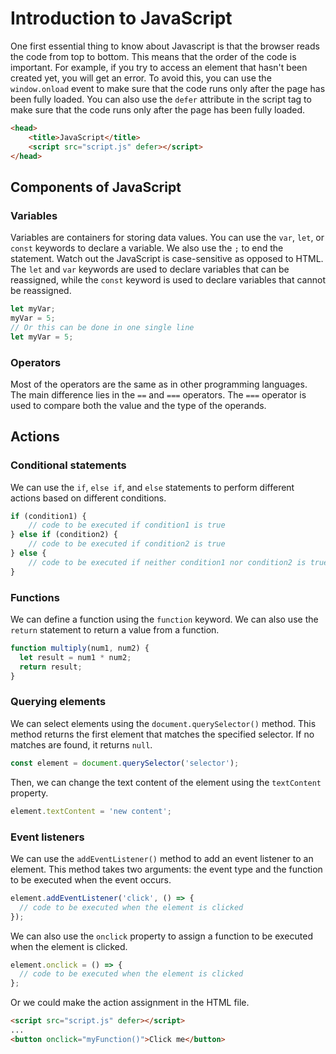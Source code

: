# Introduction to JavaScript

One first essential thing to know about Javascript is that the browser reads the code from top to bottom. This means that the order of the code is important. For example, if you try to access an element that hasn't been created yet, you will get an error. To avoid this, you can use the `window.onload` event to make sure that the code runs only after the page has been fully loaded. You can also use the `defer` attribute in the script tag to make sure that the code runs only after the page has been fully loaded.

```html
<head>
    <title>JavaScript</title>
    <script src="script.js" defer></script>
</head>
```

## Components of JavaScript

### Variables

Variables are containers for storing data values. You can use the `var`, `let`, or `const` keywords to declare a variable. We also use the `;` to end the statement. Watch out the JavaScript is case-sensitive as opposed to HTML. The `let` and `var` keywords are used to declare variables that can be reassigned, while the `const` keyword is used to declare variables that cannot be reassigned.

```javascript
let myVar;
myVar = 5;
// Or this can be done in one single line
let myVar = 5;
```

### Operators

Most of the operators are the same as in other programming languages. The main difference lies in the `==` and `===` operators. The `===` operator is used to compare both the value and the type of the operands.

## Actions

### Conditional statements

We can use the `if`, `else if`, and `else` statements to perform different actions based on different conditions.

```javascript
if (condition1) {
    // code to be executed if condition1 is true
} else if (condition2) {
    // code to be executed if condition2 is true
} else {
    // code to be executed if neither condition1 nor condition2 is true
}
```

### Functions

We can define a function using the `function` keyword. We can also use the `return` statement to return a value from a function.

```javascript
function multiply(num1, num2) {
  let result = num1 * num2;
  return result;
}
```


### Querying elements

We can select elements using the `document.querySelector()` method. This method returns the first element that matches the specified selector. If no matches are found, it returns `null`.

```javascript
const element = document.querySelector('selector');
```

Then, we can change the text content of the element using the `textContent` property.

```javascript
element.textContent = 'new content';
```

### Event listeners

We can use the `addEventListener()` method to add an event listener to an element. This method takes two arguments: the event type and the function to be executed when the event occurs.

```javascript
element.addEventListener('click', () => {
  // code to be executed when the element is clicked
});
```

We can also use the `onclick` property to assign a function to be executed when the element is clicked.

```javascript
element.onclick = () => {
  // code to be executed when the element is clicked
};
```

Or we could make the action assignment in the HTML file.

```html
<script src="script.js" defer></script>
...
<button onclick="myFunction()">Click me</button>
```